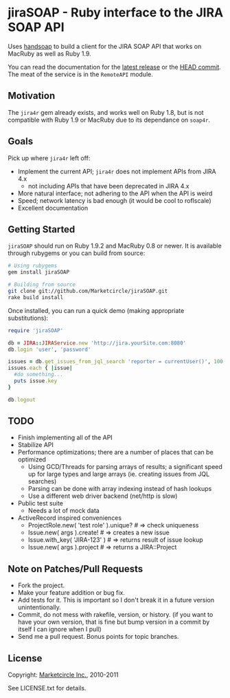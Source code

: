 # jiraSOAP - Ruby interface to the JIRA SOAP API

Uses [handsoap](http://wiki.github.com/unwire/handsoap/) to build a
client for the JIRA SOAP API that works on MacRuby as well as Ruby
1.9.

You can read the documentation for the
[latest release](http://rubydoc.info/gems/jiraSOAP/) or
the
[HEAD commit](http://rdoc.info/github/Marketcircle/jiraSOAP/master/frames).
The meat of the service is in the `RemoteAPI` module.


## Motivation

The `jira4r` gem already exists, and works well on Ruby 1.8, but is
not compatible with Ruby 1.9 or MacRuby due to its dependance on
`soap4r`.


## Goals

Pick up where `jira4r` left off:

- Implement the current API; `jira4r` does not implement APIs from JIRA 4.x
   * not including APIs that have been deprecated in JIRA 4.x
- More natural interface; not adhering to the API when the API is weird
- Speed; network latency is bad enough (it would be cool to roflscale)
- Excellent documentation


## Getting Started

`jiraSOAP` should run on Ruby 1.9.2 and MacRuby 0.8 or newer. It is available through rubygems or you can build from source:

```bash
# Using rubygems
gem install jiraSOAP

# Building from source
git clone git://github.com/Marketcircle/jiraSOAP.git
rake build install
```

Once installed, you can run a quick demo (making appropriate substitutions):

```ruby
require 'jiraSOAP'

db = JIRA::JIRAService.new 'http://jira.yourSite.com:8080'
db.login 'user', 'password'

issues = db.get_issues_from_jql_search 'reporter = currentUser()', 100
issues.each { |issue|
  #do something...
  puts issue.key
}

db.logout
```


## TODO

- Finish implementing all of the API
- Stabilize API
- Performance optimizations; there are a number of places that can be optimized
  + Using GCD/Threads for parsing arrays of results; a significant
  speed up for large types and large arrays (ie. creating issues from
  JQL searches)
  + Parsing can be done with array indexing instead of hash lookups
  + Use a different web driver backend (net/http is slow)
- Public test suite
  + Needs a lot of mock data
- ActiveRecord inspired conveniences
  + ProjectRole.new( 'test role' ).unique? # => check uniqueness
  + Issue.new( args ).create! # => creates a new issue
  + Issue.with_key( 'JIRA-123' ) # => returns result of issue lookup
  + Issue.new( args ).project # => returns a JIRA::Project


## Note on Patches/Pull Requests

* Fork the project.
* Make your feature addition or bug fix.
* Add tests for it. This is important so I don't break it in a
  future version unintentionally.
* Commit, do not mess with rakefile, version, or history.
  (if you want to have your own version, that is fine but
  bump version in a commit by itself I can ignore when I pull)
* Send me a pull request. Bonus points for topic branches.


## License

Copyright: [Marketcircle Inc.](http://www.marketcircle.com/), 2010-2011

See LICENSE.txt for details.
